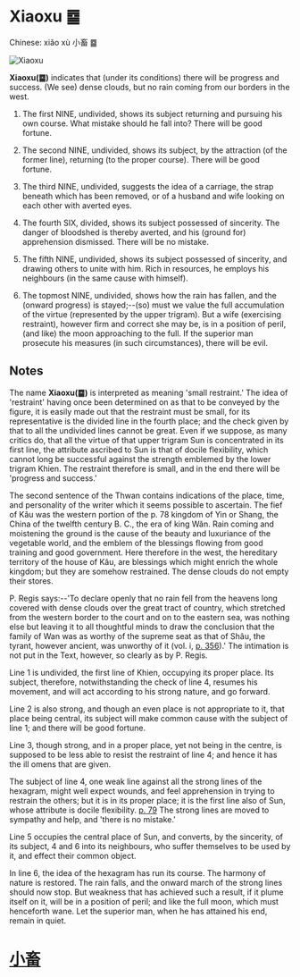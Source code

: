 # Xiaoxu ䷈

Chinese: xiǎo xù 小畜 ䷈

![Xiaoxu](https://88o.io/wp-content/uploads/2018/09/09-e5b08fe7959cxiaoxu.jpg)

**Xiaoxu(䷈)** indicates that (under its conditions) there will be progress and success. (We see) dense clouds, but no rain coming from our borders in the west.

1. The first NINE, undivided, shows its subject returning and pursuing his own course. What mistake should he fall into? There will be good fortune.

2. The second NINE, undivided, shows its subject, by the attraction (of the former line), returning (to the proper course). There will be good fortune.

3. The third NINE, undivided, suggests the idea of a carriage, the strap beneath which has been removed, or of a husband and wife looking on each other with averted eyes.

4. The fourth SIX, divided, shows its subject possessed of sincerity. The danger of bloodshed is thereby averted, and his (ground for) apprehension dismissed. There will be no mistake.

5. The fifth NINE, undivided, shows its subject possessed of sincerity, and drawing others to unite with him. Rich in resources, he employs his neighbours (in the same cause with himself).

6. The topmost NINE, undivided, shows how the rain has fallen, and the (onward progress) is stayed;--(so) must we value the full accumulation of the virtue (represented by the upper trigram). But a wife (exercising restraint), however firm and correct she may be, is in a position of peril, (and like) the moon approaching to the full. If the superior man prosecute his measures (in such circumstances), there will be evil.

## Notes

The name **Xiaoxu(䷈)** is interpreted as meaning 'small restraint.' The idea of 'restraint' having once been determined on as that to be conveyed by the figure,
it is easily made out that the restraint must be small, for its representative is the divided line in the fourth place; and the check given by that to all the undivided lines cannot be great. Even if we suppose, as many critics do, that all the virtue of that upper trigram Sun is concentrated in its first line, the attribute ascribed to Sun is that of docile flexibility, which cannot long be successful against the strength emblemed by the lower trigram Khien. The restraint therefore is small, and in the end there will be 'progress and success.'

The second sentence of the Thwan contains indications of the place, time, and personality of the writer which it seems possible to ascertain. The fief of Kâu was the western portion of the p. 78 kingdom of Yin or Shang, the China of the twelfth century B. C., the era of king Wăn. Rain coming and moistening the ground is the cause of the beauty and luxuriance of the vegetable world, and the emblem of the blessings flowing from good training and good government. Here therefore in the west, the hereditary territory of the house of Kâu, are blessings which might enrich the whole kingdom; but they are somehow restrained. The dense clouds do not empty their stores.

P. Regis says:--'To declare openly that no rain fell from the heavens long covered with dense clouds over the great tract of country, which stretched from the western border to the court and on to the eastern sea, was nothing else but leaving it to all thoughtful minds to draw the conclusion that the family of Wan was as worthy of the supreme seat as that of Shâu, the tyrant, however ancient, was unworthy of it (vol. i, [p. 356](appendix03s1.md)).' The intimation is not put in the Text, however, so clearly as by P. Regis.

Line 1 is undivided, the first line of Khien, occupying its proper place. Its subject, therefore, notwithstanding the check of line 4, resumes his movement, and will act according to his strong nature, and go forward.

Line 2 is also strong, and though an even place is not appropriate to it, that place being central, its subject will make common cause with the subject of line 1; and there will be good fortune.

Line 3, though strong, and in a proper place, yet not being in the centre, is supposed to be less able to resist the restraint of line 4; and hence it has the ill omens that are given.

The subject of line 4, one weak line against all the strong lines of the hexagram, might well expect wounds, and feel apprehension in trying to restrain the others; but it is in its proper place; it is the first line also of Sun, whose attribute is docile flexibility. [p. 79](e5b1a5lv.md) The strong lines are moved to sympathy and help, and 'there is no mistake.'

Line 5 occupies the central place of Sun, and converts, by the sincerity, of its subject, 4 and 6 into its neighbours, who suffer themselves to be used by it, and effect their common object.

In line 6, the idea of the hexagram has run its course. The harmony of nature is restored. The rain falls, and the onward march of the strong lines should now stop. But weakness that has achieved such a result, if it plume itself on it, will be in a position of peril; and like the full moon, which must henceforth wane. Let the superior man, when he has attained his end, remain in quiet.

# [小畜](./e5b08fe7959cxiaoxu_cn.md)
